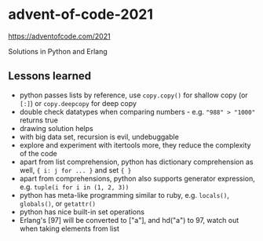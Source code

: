 # advent-of-code-2021
https://adventofcode.com/2021

Solutions in Python and Erlang

## Lessons learned
- python passes lists by reference, use `copy.copy()` for shallow copy (or `[:]`) or `copy.deepcopy` for deep copy
- double check datatypes when comparing numbers - e.g. `"988" > "1000"` returns true
- drawing solution helps
- with big data set, recursion is evil, undebuggable
- explore and experiment with itertools more, they reduce the complexity of the code
- apart from list comprehension, python has dictionary comprehension as well, `{ i: j for ... }` and set `{ }`
- apart from comprehensions, python also supports generator expression, e.g. `tuple(i for i in (1, 2, 3))`
- python has meta-like programming similar to ruby, e.g. `locals()`, `globals()`, or `getattr()`
- python has nice built-in set operations
- Erlang's [97] will be converted to ["a"], and hd("a") to 97, watch out when taking elements from list

